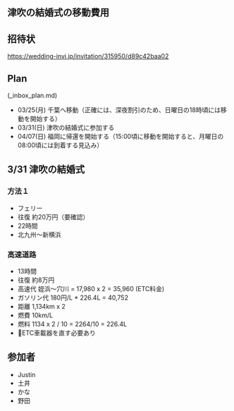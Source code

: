 津吹の結婚式の移動費用
---

## 招待状
https://wedding-invi.jp/invitation/315950/d89c42baa02

## Plan
(_inbox_plan.md)
- 03/25(月) 千葉へ移動（正確には、深夜割引のため、日曜日の18時頃には移動を開始する）
- 03/31(日) 津吹の結婚式に参加する
- 04/07(日) 福岡に帰還を開始する（15:00頃に移動を開始すると、月曜日の08:00頃には到着する見込み）


## 3/31 津吹の結婚式
### 方法１
- フェリー
- 往復 約20万円（要確認）
- 22時間
- 北九州〜新横浜

### 高速道路
- 13時間
- 往復 約8万円
- 高速代 姪浜〜穴川 = 17,980 x 2 = 35,960 (ETC料金)
- ガソリン代  180円/L * 226.4L  = 40,752
- 距離 1,134km x 2
- 燃費 10km/L
- 燃料 1134 x 2 / 10 = 2264/10 = 226.4L
- 📌ETC車載器を直す必要あり

## 参加者
- Justin
- 土井
- かな
- 野田



